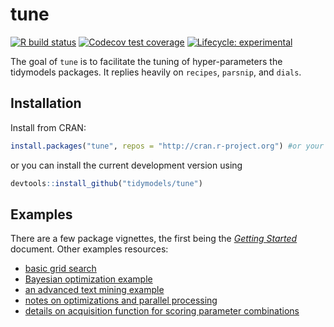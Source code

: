 
# tune


[![R build status](https://github.com/tidymodels/tune/workflows/R-CMD-check/badge.svg)](https://github.com/tidymodels/tune)
[![Codecov test coverage](https://codecov.io/gh/tidymodels/tune/branch/master/graph/badge.svg)](https://codecov.io/gh/tidymodels/tune?branch=master)
[![Lifecycle: experimental](https://img.shields.io/badge/lifecycle-experimental-orange.svg)](https://www.tidyverse.org/lifecycle/#experimental)



The goal of `tune` is to facilitate the tuning of hyper-parameters the tidymodels packages. It replies heavily on `recipes`, `parsnip`, and `dials`. 

## Installation

Install from CRAN:

```r
install.packages("tune", repos = "http://cran.r-project.org") #or your local mirror
```

or you can install the current development version using

```r
devtools::install_github("tidymodels/tune")
```

## Examples

There are a few package vignettes, the first being the [_Getting Started_](https://tidymodels.github.io/tune/articles/getting_started.html) document. Other examples resources:

 - [basic grid search](https://tidymodels.github.io/tune/articles/grid.html)
 - [Bayesian optimization example](https://tidymodels.github.io/tune/articles/extras/svm_classification.html)
 - [an advanced text mining example](https://tidymodels.github.io/tune/articles/extras/text_analysis.html)
 - [notes on optimizations and parallel processing](https://tidymodels.github.io/tune/articles/extras/optimizations.html)
 - [details on acquisition function for scoring parameter combinations](https://tidymodels.github.io/tune/articles/acquisition_functions.html)



